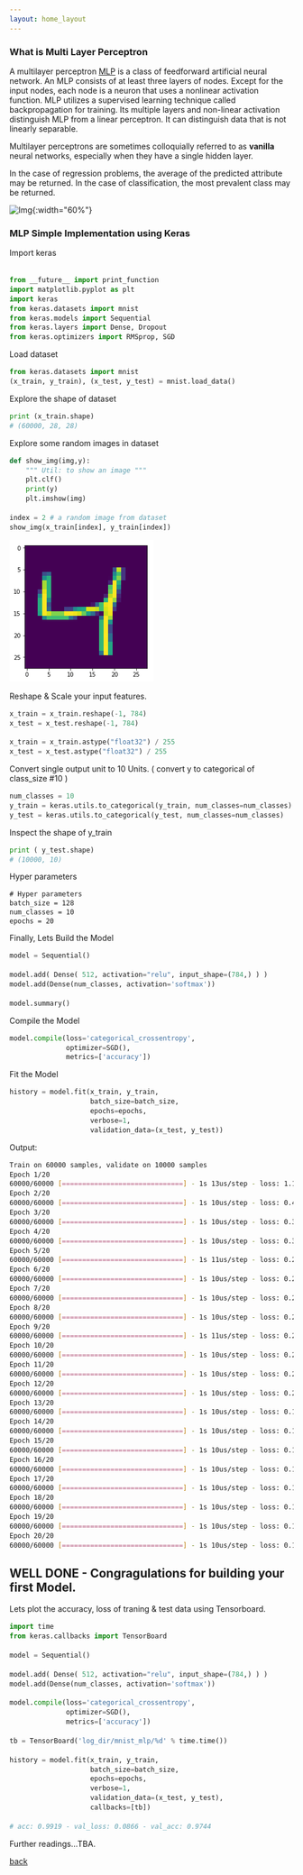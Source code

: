 ```yaml
---
layout: home_layout
---
```

### [](#header-2)What is Multi Layer Perceptron

A multilayer perceptron [MLP](https://en.wikipedia.org/wiki/Multilayer_perceptron) is a class of feedforward artificial neural network. An MLP consists of at least three layers of nodes. Except for the input nodes, each node is a neuron that uses a nonlinear activation function. MLP utilizes a supervised learning technique called backpropagation for training. Its multiple layers and non-linear activation distinguish MLP from a linear perceptron. It can distinguish data that is not linearly separable.

Multilayer perceptrons are sometimes colloquially referred to as **vanilla** neural networks, especially when they have a single hidden layer.

In the case of regression problems, the average of the predicted attribute may be returned. In the case of classification, the most prevalent class may be returned.

![Img](https://cdn-images-1.medium.com/max/2000/1*bhFifratH9DjKqMBTeQG5A.gif){:width="60%"}

### [](#header-3)MLP Simple Implementation using Keras

Import keras
```python

from __future__ import print_function
import matplotlib.pyplot as plt
import keras
from keras.datasets import mnist
from keras.models import Sequential
from keras.layers import Dense, Dropout
from keras.optimizers import RMSprop, SGD
```

Load dataset
```python
from keras.datasets import mnist
(x_train, y_train), (x_test, y_test) = mnist.load_data()
```

Explore the shape of dataset
```python
print (x_train.shape)
# (60000, 28, 28)
```

Explore some random images in dataset

```python
def show_img(img,y):
    """ Util: to show an image """
    plt.clf()
    print(y)
    plt.imshow(img)

index = 2 # a random image from dataset
show_img(x_train[index], y_train[index])
```
![digit](../assets/images/digit.png)

Reshape & Scale your input features.

```python
x_train = x_train.reshape(-1, 784)
x_test = x_test.reshape(-1, 784)

x_train = x_train.astype("float32") / 255
x_test = x_test.astype("float32") / 255
```

Convert single output unit to 10 Units. ( convert y to categorical of class_size #10 )

```python
num_classes = 10
y_train = keras.utils.to_categorical(y_train, num_classes=num_classes)
y_test = keras.utils.to_categorical(y_test, num_classes=num_classes)
```

Inspect the shape of y_train

```python
print ( y_test.shape)
# (10000, 10)
```

Hyper parameters

```
# Hyper parameters
batch_size = 128
num_classes = 10
epochs = 20
```

Finally, Lets Build the Model

```python
model = Sequential()

model.add( Dense( 512, activation="relu", input_shape=(784,) ) )
model.add(Dense(num_classes, activation='softmax'))

model.summary()
```

Compile the Model

```python
model.compile(loss='categorical_crossentropy',
              optimizer=SGD(),
              metrics=['accuracy'])

```

Fit the Model

```python
history = model.fit(x_train, y_train,
                    batch_size=batch_size,
                    epochs=epochs,
                    verbose=1,
                    validation_data=(x_test, y_test))
```

Output:

```bash
Train on 60000 samples, validate on 10000 samples
Epoch 1/20
60000/60000 [==============================] - 1s 13us/step - loss: 1.1346 - acc: 0.7458 - val_loss: 0.5323 - val_acc: 0.8751
Epoch 2/20
60000/60000 [==============================] - 1s 10us/step - loss: 0.4547 - acc: 0.8824 - val_loss: 0.3722 - val_acc: 0.9015
Epoch 3/20
60000/60000 [==============================] - 1s 10us/step - loss: 0.3609 - acc: 0.9010 - val_loss: 0.3192 - val_acc: 0.9131
Epoch 4/20
60000/60000 [==============================] - 1s 10us/step - loss: 0.3197 - acc: 0.9101 - val_loss: 0.2895 - val_acc: 0.9193
Epoch 5/20
60000/60000 [==============================] - 1s 11us/step - loss: 0.2937 - acc: 0.9171 - val_loss: 0.2700 - val_acc: 0.9245
Epoch 6/20
60000/60000 [==============================] - 1s 10us/step - loss: 0.2737 - acc: 0.9228 - val_loss: 0.2538 - val_acc: 0.9279
Epoch 7/20
60000/60000 [==============================] - 1s 10us/step - loss: 0.2575 - acc: 0.9272 - val_loss: 0.2415 - val_acc: 0.9327
Epoch 8/20
60000/60000 [==============================] - 1s 10us/step - loss: 0.2439 - acc: 0.9312 - val_loss: 0.2288 - val_acc: 0.9353
Epoch 9/20
60000/60000 [==============================] - 1s 11us/step - loss: 0.2317 - acc: 0.9344 - val_loss: 0.2180 - val_acc: 0.9384
Epoch 10/20
60000/60000 [==============================] - 1s 10us/step - loss: 0.2209 - acc: 0.9383 - val_loss: 0.2109 - val_acc: 0.9399
Epoch 11/20
60000/60000 [==============================] - 1s 10us/step - loss: 0.2110 - acc: 0.9411 - val_loss: 0.2028 - val_acc: 0.9417
Epoch 12/20
60000/60000 [==============================] - 1s 10us/step - loss: 0.2023 - acc: 0.9436 - val_loss: 0.1948 - val_acc: 0.9446
Epoch 13/20
60000/60000 [==============================] - 1s 10us/step - loss: 0.1941 - acc: 0.9456 - val_loss: 0.1897 - val_acc: 0.9459
Epoch 14/20
60000/60000 [==============================] - 1s 10us/step - loss: 0.1867 - acc: 0.9483 - val_loss: 0.1809 - val_acc: 0.9490
Epoch 15/20
60000/60000 [==============================] - 1s 10us/step - loss: 0.1797 - acc: 0.9498 - val_loss: 0.1745 - val_acc: 0.9501
Epoch 16/20
60000/60000 [==============================] - 1s 10us/step - loss: 0.1732 - acc: 0.9516 - val_loss: 0.1699 - val_acc: 0.9518
Epoch 17/20
60000/60000 [==============================] - 1s 10us/step - loss: 0.1670 - acc: 0.9533 - val_loss: 0.1666 - val_acc: 0.9519
Epoch 18/20
60000/60000 [==============================] - 1s 10us/step - loss: 0.1616 - acc: 0.9546 - val_loss: 0.1605 - val_acc: 0.9543
Epoch 19/20
60000/60000 [==============================] - 1s 10us/step - loss: 0.1562 - acc: 0.9560 - val_loss: 0.1562 - val_acc: 0.9550
Epoch 20/20
60000/60000 [==============================] - 1s 10us/step - loss: 0.1513 - acc: 0.9577 - val_loss: 0.1520 - val_acc: 0.9564
```

## WELL DONE - Congragulations for building your first Model.

Lets plot the accuracy, loss of traning & test data using Tensorboard.

```python
import time
from keras.callbacks import TensorBoard

model = Sequential()

model.add( Dense( 512, activation="relu", input_shape=(784,) ) )
model.add(Dense(num_classes, activation='softmax'))

model.compile(loss='categorical_crossentropy',
              optimizer=SGD(),
              metrics=['accuracy'])

tb = TensorBoard('log_dir/mnist_mlp/%d' % time.time())

history = model.fit(x_train, y_train,
                    batch_size=batch_size,
                    epochs=epochs,
                    verbose=1,
                    validation_data=(x_test, y_test),
                    callbacks=[tb])

# acc: 0.9919 - val_loss: 0.0866 - val_acc: 0.9744
```

Further readings...TBA.

[back](../)